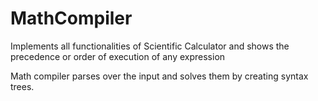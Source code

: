 # MathCompiler
Implements all functionalities of Scientific Calculator and shows the precedence or order of execution of any expression

Math compiler parses over the input and solves them by creating syntax trees.
